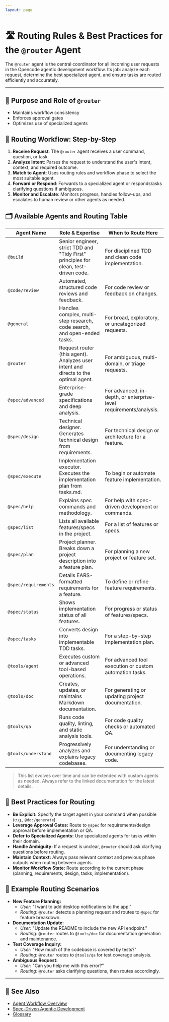 ```yaml
---
layout: page
---
```


# 🛣️ Routing Rules & Best Practices for the `@router` Agent

The `@router` agent is the central coordinator for all incoming user requests in the Opencode agentic development workflow. Its job: analyze each request, determine the best specialized agent, and ensure tasks are routed efficiently and accurately.

---

## 🎯 Purpose and Role of `@router`

- Maintains workflow consistency
- Enforces approval gates
- Optimizes use of specialized agents



## 🔄 Routing Workflow: Step-by-Step

1. **Receive Request**: The `@router` agent receives a user command, question, or task.
2. **Analyze Intent**: Parses the request to understand the user's intent, context, and required outcome.
3. **Match to Agent**: Uses routing rules and workflow phase to select the most suitable agent.
4. **Forward or Respond**: Forwards to a specialized agent or responds/asks clarifying questions if ambiguous.
5. **Monitor and Escalate**: Monitors progress, handles follow-ups, and escalates to human review or other agents as needed.



## 🗂️ Available Agents and Routing Table

| Agent Name           | Role & Expertise                                                                       | When to Route Here                                                  |
|----------------------|----------------------------------------------------------------------------------------|---------------------------------------------------------------------|
| `@build`             | Senior engineer, strict TDD and "Tidy First" principles for clean, test-driven code.   | For disciplined TDD and clean code implementation.                  |
| `@code/review`       | Automated, structured code reviews and feedback.                                       | For code review or feedback on changes.                             |
| `@general`           | Handles complex, multi-step research, code search, and open-ended tasks.               | For broad, exploratory, or uncategorized requests.                  |
| `@router`            | Request router (this agent). Analyzes user intent and directs to the optimal agent.    | For ambiguous, multi-domain, or triage requests.                    |
| `@spec/advanced`     | Enterprise-grade specifications and deep analysis.                                     | For advanced, in-depth, or enterprise-level requirements/analysis.  |
| `@spec/design`       | Technical designer. Generates technical design from requirements.                      | For technical design or architecture for a feature.                 |
| `@spec/execute`      | Implementation executor. Executes the implementation plan from tasks.md.               | To begin or automate feature implementation.                        |
| `@spec/help`         | Explains spec commands and methodology.                                                | For help with spec-driven development or commands.                  |
| `@spec/list`         | Lists all available features/specs in the project.                                     | For a list of features or specs.                                    |
| `@spec/plan`         | Project planner. Breaks down a project description into a feature plan.                | For planning a new project or feature set.                          |
| `@spec/requirements` | Details EARS-formatted requirements for a feature.                                     | To define or refine feature requirements.                           |
| `@spec/status`       | Shows implementation status of all features.                                           | For progress or status of features/specs.                           |
| `@spec/tasks`        | Converts design into implementable TDD tasks.                                          | For a step-by-step implementation plan.                             |
| `@tools/agent`       | Executes custom or advanced tool-based operations.                                     | For advanced tool execution or custom automation tasks.             |
| `@tools/doc`         | Creates, updates, or maintains Markdown documentation.                                 | For generating or updating project documentation.                   |
| `@tools/qa`          | Runs code quality, linting, and static analysis tools.                                 | For code quality checks or automated QA.                            |
| `@tools/understand`  | Progressively analyzes and explains legacy codebases.                                  | For understanding or documenting legacy code.                       |

> This list evolves over time and can be extended with custom agents as needed. Always refer to the linked documentation for the latest details.



## 🌟 Best Practices for Routing

- **Be Explicit:** Specify the target agent in your command when possible (e.g., `@doc/generate`).
- **Leverage Approval Gates:** Route to `@spec` for requirements/design approval before implementation or QA.
- **Defer to Specialized Agents:** Use specialized agents for tasks within their domain.
- **Handle Ambiguity:** If a request is unclear, `@router` should ask clarifying questions before routing.
- **Maintain Context:** Always pass relevant context and previous phase outputs when routing between agents.
- **Monitor Workflow State:** Route according to the current phase (planning, requirements, design, tasks, implementation).



## 🧩 Example Routing Scenarios

- **New Feature Planning:**
  - _User_: "I want to add desktop notifications to the app."
  - _Routing_: `@router` detects a planning request and routes to `@spec` for feature breakdown.
- **Documentation Update:**
  - _User_: "Update the README to include the new API endpoint."
  - _Routing_: `@router` routes to `@tools/doc` for documentation generation and maintenance.
- **Test Coverage Inquiry:**
  - _User_: "How much of the codebase is covered by tests?"
  - _Routing_: `@router` routes to `@tools/qa` for test coverage analysis.
- **Ambiguous Request:**
  - _User_: "Can you help me with this error?"
  - _Routing_: `@router` asks clarifying questions, then routes accordingly.

---

## 🔗 See Also

- [Agent Workflow Overview](./workflow.md)
- [Spec-Driven Agentic Development](./spec-drive-agentic-dev.md)
- [Glossary](./glossary.md)
